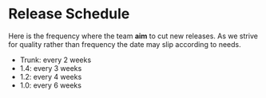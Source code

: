 # Release Schedule

Here is the frequency where the team **aim** to cut new releases. As we
strive for quality rather than frequency the date may slip according
to needs.

- Trunk: every 2 weeks
- 1.4: every 3 weeks
- 1.2: every 4 weeks
- 1.0: every 6 weeks



